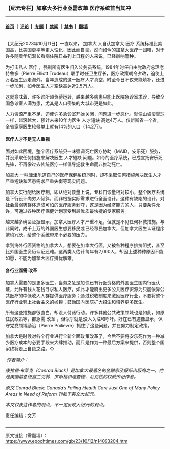 ### 【纪元专栏】加拿大多行业亟需改革 医疗系统首当其冲

---

#### [首页](../../../..?n14093204) &nbsp;|&nbsp; [评论](../../../../../epoch-comment?n14093204) &nbsp;|&nbsp; [专题](../../../../../epoch-special?n14093204) &nbsp;|&nbsp; [禁闻](../../../../../epoch-news?n14093204) &nbsp;|&nbsp; [禁书](../../../../../books?n14093204) &nbsp;|&nbsp; [翻墙](https://github.com/gfw-breaker/nogfw/blob/master/README.md?n14093204)


<div class="column" id="artbody" itemprop="articleBody">
 <!-- article content begin -->
 <p>
  【大纪元2023年10月11日】一直以来，
  <ok href="https://www.epochtimes.com/gb/tag/%E5%8A%A0%E6%8B%BF%E5%A4%A7.html">
   加拿大
  </ok>
  人自认加拿大
  <ok href="https://www.epochtimes.com/gb/tag/%E5%8C%BB%E7%96%97.html">
   医疗
  </ok>
  系统标准比美国高，比美国更平等更人性化，因此而自豪，然而如今的加拿大医疗一团糟，对于许多随着年纪渐长看病住院日益列上日程的人来说，已经敲响警种。
 </p>
 <p>
  为打击私人
  <ok href="https://www.epochtimes.com/gb/tag/%E5%8C%BB%E7%96%97.html">
   医疗
  </ok>
  ，强制所有医生归入公务员系统，1984年时任自由党政府总理老特鲁多（Pierre Elliott Trudeau）联手时任卫生厅长，医疗政策朝令夕改，迫使上万名医生远走海外。当年造成的这一医疗人才真空，时至今日不仅未能填补，还进一步加剧，如今医生人才空缺高达近2.5万人。
 </p>
 <p>
  这就意味着，许多诊所超负荷运转，越来越多病患只能上医院急诊室求诊，导致全国急诊室人满为患，尤其是人口密集的大城市更是如此。
 </p>
 <p>
  人力资源严重不足，迫使许多急诊室开始关闭，问题进一步恶化。就像山坡滚雪球一样，越滚越大，预计未来10年内医生
  <ok href="https://www.epochtimes.com/gb/tag/%E4%BA%BA%E6%89%8D%E7%9F%AD%E7%BC%BA.html">
   人才短缺
  </ok>
  高达4万人。仅新斯省一个省，全省家庭医生轮候单上就有14%的人口（14.2万）。
 </p>
 <h4>
  医疗人才不足无人重视
 </h4>
 <p>
  面对如此困境，整个医疗系统只一味强调死亡医疗协助（MAID，安乐死）服务，并没采取任何措施来解决医生
  <ok href="https://www.epochtimes.com/gb/tag/%E4%BA%BA%E6%89%8D%E7%9F%AD%E7%BC%BA.html">
   人才短缺
  </ok>
  问题。如今的医疗系统，已成宣扬安乐死先锋，不再像过去传统医疗一样倡导拯救生命而非推动死亡。
 </p>
 <p>
  <ok href="https://www.epochtimes.com/gb/tag/%E5%8A%A0%E6%8B%BF%E5%A4%A7.html">
   加拿大
  </ok>
  一味津津乐道自己的医疗保健系统同时，却不采取任何措施解决医生人才严重短缺和医患需求严重失衡等现实问题。
 </p>
 <p>
  加拿大实行配给医疗制，即从绝对数量上说，专科门诊量相对较小，整个医疗系统是下行设计向穷人倾斜，而非根据实际需求进行全面设计。这种有缺陷的设计，对社会最弱势群体造成可怕的医疗服务剥夺，这是因为经济能力的人，只要条件允许，可通过各种医疗保健计划享受到最优质最快捷的专家服务。
 </p>
 <p>
  越来越多确凿证据显示，加拿大医疗人才严重不足，但就是不见任何补救措施。与此同时，成千上万的外国医生想要移民或已经移民加拿大，但加拿大医生认证程序繁琐冗长，给整个系统带来不必要的压力。
 </p>
 <p>
  拿到海外行医资格的加拿大人，想要在加拿大行医，又被各种程序排挤阻扰，甚至比外国医生资历认证还难。这两类人估计每年有2,000人，却因上述种种原因不能如愿，不能为加拿大医疗排忧解难。
 </p>
 <h4>
  各行业亟需
  <ok href="https://www.epochtimes.com/gb/tag/%E6%94%B9%E9%9D%A9.html">
   改革
  </ok>
 </h4>
 <p>
  加拿大需要的是更多医生，当务之急是加快已有行医资格的外国医生国内行医认证，允许有钱人花钱寻求私人医疗，如此才能腾出更多公共医疗资源为只能依靠公共医疗的中低收入人群提供医疗服务；通过税收制度来激励医疗行业，不要将整个医疗行业套上社会主义的枷锁；鼓励国内医院扩大招生和培养更多医生。
 </p>
 <p>
  所有这些措施都很直白，却没人付诸行动。许多其他公共政策领域也是如此，如原住民政策等，都急需
  <ok href="https://www.epochtimes.com/gb/tag/%E6%94%B9%E9%9D%A9.html">
   改革
  </ok>
  ，但似乎就是没人关注和呼吁。好在已有迹像显示，保守党党领博励治（Pierre Poilievre）抓住了这些问题，并在努力制定政策。
 </p>
 <p>
  加拿大是时候对各个行业进行全新全面政策改革了，今后不要将安乐死作为一种减少医疗成本的必要手段来大肆推动，而只是作为一种最后方案来提供，否则整个国家终将走上自绝之路。◇
 </p>
 <p>
  <em>
   <ok href="https://i.epochtimes.com/assets/uploads/2023/10/id14093237-Conrad-Black.jpg">
    <img alt="" class="wp-image-14093237 alignleft" src="https://i.epochtimes.com/assets/uploads/2023/10/id14093237-Conrad-Black.jpg"/>
   </ok>
   作者简介：
  </em>
 </p>
 <p>
  <em>
   康拉德·布莱克（Conrad Black）是加拿大最著名的金融家及报纸出版商之一，他是美国前总统富兰克林．罗斯福和理查德．尼克松的权威传记作者。
  </em>
 </p>
 <p>
  <em>
   原文
   <ok href="https://www.theepochtimes.com/opinion/conrad-black-canadas-failing-health-care-just-one-of-many-policy-areas-in-need-of-reform-5506252">
    Conrad Black: Canada’s Failing Health Care Just One of Many Policy Areas in Need of Reform
   </ok>
   刊载于英文大纪元。
  </em>
 </p>
 <p>
  <em>
   本文仅表达作者的观点，不一定反映大纪元的观点。
  </em>
 </p>
 <p>
  责任编辑：文芳
 </p>
 <!-- article content end -->
</div>


---

原文链接（需翻墙）：https://www.epochtimes.com/gb/23/10/12/n14093204.htm